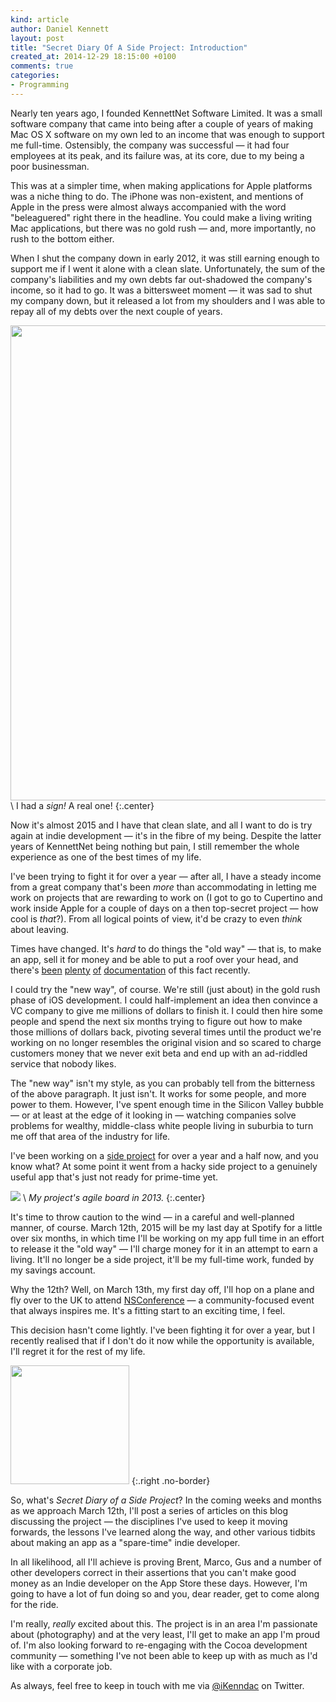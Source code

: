```yaml
---
kind: article
author: Daniel Kennett
layout: post
title: "Secret Diary Of A Side Project: Introduction"
created_at: 2014-12-29 18:15:00 +0100
comments: true
categories:
- Programming
---
```



Nearly ten years ago, I founded KennettNet Software Limited. It was a small software company that came into being after a couple of years of making Mac OS X software on my own led to an income that was enough to support me full-time. Ostensibly, the company was successful — it had four employees at its peak, and its failure was, at its core, due to my being a poor businessman.

This was at a simpler time, when making applications for Apple platforms was a niche thing to do. The iPhone was non-existent, and mentions of Apple in the press were almost always accompanied with the word "beleaguered" right there in the headline. You could make a living writing Mac applications, but there was no gold rush — and, more importantly, no rush to the bottom either.

When I shut the company down in early 2012, it was still earning enough to support me if I went it alone with a clean slate. Unfortunately, the sum of the company's liabilities and my own debts far out-shadowed the company's income, so it had to go. It was a bittersweet moment — it was sad to shut my company down, but it released a lot from my shoulders and I was able to repay all of my debts over the next couple of years.

<img src="/pictures/secret-diary/kennettnet.jpg" width="760" /> \\
I had a *sign!* A real one! 
{:.center}

Now it's almost 2015 and I have that clean slate, and all I want to do is try again at indie development — it's in the fibre of my being. Despite the latter years of KennettNet being nothing but pain, I still remember the whole experience as one of the best times of my life.

I've been trying to fight it for over a year — after all, I have a steady income from a great company that's been *more* than accommodating in letting me work on projects that are rewarding to work on (I got to go to Cupertino and work inside Apple for a couple of days on a then top-secret project — how cool is *that*?). From all logical points of view, it'd be crazy to even *think* about leaving. 

Times have changed. It's *hard* to do things the "old way" — that is, to make an app, sell it for money and be able to put a roof over your head, and there's [been](http://inessential.com/2014/07/25/who_at_the_table_is_an_indie_ios_develop) [plenty](http://www.marco.org/2014/07/28/app-rot) [of](http://mattgemmell.com/confessions-of-an-ex-developer/) [documentation](http://shapeof.com/archives/2014/7/being_indie_in_2014.html) of this fact recently.

I could try the "new way", of course. We're still (just about) in the gold rush phase of iOS development. I could half-implement an idea then convince a VC company to give me millions of dollars to finish it. I could then hire some people and spend the next six months trying to figure out how to make those millions of dollars back, pivoting several times until the product we're working on no longer resembles the original vision and so scared to charge customers money that we never exit beta and end up with an ad-riddled service that nobody likes.

The "new way" isn't my style, as you can probably tell from the bitterness of the above paragraph. It just isn't. It works for some people, and more power to them. However, I've spent enough time in the Silicon Valley bubble — or at least at the edge of it looking in — watching companies solve problems for wealthy, middle-class white people living in suburbia to turn me off that area of the industry for life.

I've been working on a [side project](/blog/2013/09/hacking-agile-style/) for over a year and a half now, and you know what? At some point it went from a hacky side project to a genuinely useful app that's just not ready for prime-time yet.

[<img src="http://pcdn.500px.net/42924806/8f69558fc2421062cd3773028f0b68adea8c2c8c/5.jpg" />](http://500px.com/photo/42924806) \\
 *My project's agile board in 2013.* 
{:.center}

It's time to throw caution to the wind — in a careful and well-planned manner, of course. March 12th, 2015 will be my last day at Spotify for a little over six months, in which time I'll be working on my app full time in an effort to release it the "old way" — I'll charge money for it in an attempt to earn a living. It'll no longer be a side project, it'll be my full-time work, funded by my savings account.

Why the 12th? Well, on March 13th, my first day off, I'll hop on a plane and fly over to the UK to attend [NSConference](http://nsconference.com) — a community-focused event that always inspires me. It's a fitting start to an exciting time, I feel.

This decision hasn't come lightly. I've been fighting it for over a year, but I recently realised that if I don't do it now while the opportunity is available, I'll regret it for the rest of my life. 

<img src="/pictures/secret-diary/glass.jpg" width="190" />
{:.right .no-border}

So, what's *Secret Diary of a Side Project*? In the coming weeks and months as we approach March 12th, I'll post a series of articles on this blog discussing the project — the disciplines I've used to keep it moving forwards, the lessons I've learned along the way, and other various tidbits about making an app as a "spare-time" indie developer.

In all likelihood, all I'll achieve is proving Brent, Marco, Gus and a number of other developers correct in their assertions that you can't make good money as an Indie developer on the App Store these days. However, I'm going to have a lot of fun doing so and you, dear reader, get to come along for the ride. 

I'm really, *really* excited about this. The project is in an area I'm passionate about (photography) and at the very least, I'll get to make an app I'm proud of. I'm also looking forward to re-engaging with the Cocoa development community — something I've not been able to keep up with as much as I'd like with a corporate job.

As always, feel free to keep in touch with me via [@iKenndac](http://twitter.com/iKenndac) on Twitter.
